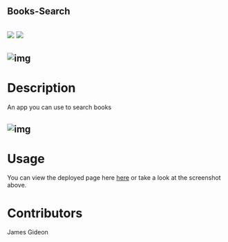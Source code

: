 ## Books-Search
## ![](https://img.shields.io/badge/Github-Jamgid-orange) ![](https://img.shields.io/badge/Email-Jamgid@yahoo.com-blue)
## ![img](https://avatars.githubusercontent.com/u/69053531?size=200)

# Description
An app you can use to search books

## ![img]()


# Usage
You can view the deployed page here [here](https://jamgid.github.io/Books-Search/) or take a look at the screenshot above.
# Contributors
James Gideon
